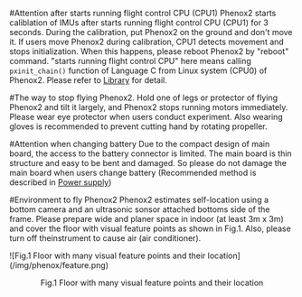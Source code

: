 #Attention after starts running flight control CPU (CPU1)
Phenox2 starts caliblation of IMUs after starts running flight control CPU (CPU1) for 3 seconds. During the calibration, put Phenox2 on the ground and don't move it. If users move Phenox2 during calibration, CPU1 detects movement and stops initialization. When this happens, please reboot Phenox2 by "reboot" command.
"starts running flight control CPU" here means calling `pxinit_chain()` function of Language C from Linux system (CPU0) of Phenox2. Please refer to [Library](../dev/api) for detail.

#The way to stop flying Phenox2.
Hold one of legs or protector of flying Phenox2 and tilt it largely, and Phenox2 stops running motors immediately. Please wear eye protector when users conduct experiment. Also wearing gloves is recommended to prevent cutting hand by rotating propeller.

#Attention when changing battery 
Due to the compact design of main board, the access to the battery connector is limited. The main board is thin structure and easy to be bent and damaged. So please do not damage the main board when users change battery (Recommended method is described in [Power supply](power.md))

#Environment to fly Phenox2
Phenox2 estimates self-location using a bottom camera and an ultrasonic sonsor attached bottoms side of the frame. Please prepare wide and planer space in indoor (at least 3m x 3m) and cover the floor with visual feature points as shown in Fig.1. Also, please turn off theinstrument to cause air (air conditioner).

![Fig.1 Floor with many visual feature points and their location] (/img/phenox/feature.png)
<div align="center">Fig.1 Floor with many visual feature points and their location</div>
